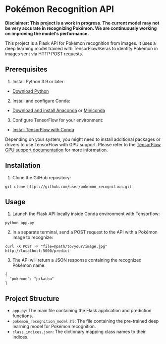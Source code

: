 # Pokémon Recognition API

**Disclaimer: This project is a work in progress. The current model may not be very accurate in recognizing Pokémon. We are continuously working on improving the model's performance.**

This project is a Flask API for Pokémon recognition from images. It uses a deep learning model trained with TensorFlow/Keras to identify Pokémon in images sent via HTTP POST requests.

## Prerequisites

1. Install Python 3.9 or later:

- [Download Python](https://www.python.org/downloads/)

2. Install and configure Conda:

- [Download and install Anaconda](https://www.anaconda.com/products/distribution) or [Miniconda](https://docs.conda.io/en/latest/miniconda.html)

3. Configure TensorFlow for your environment:

- [Install TensorFlow with Conda](https://docs.anaconda.com/anaconda/user-guide/tasks/tensorflow/)

Depending on your system, you might need to install additional packages or drivers to use TensorFlow with GPU support. Please refer to the [TensorFlow GPU support documentation](https://www.tensorflow.org/install/gpu) for more information.

## Installation

1. Clone the GitHub repository:

```
git clone https://github.com/user/pokemon_recognition.git
```

## Usage

1. Launch the Flask API locally inside Conda environment with Tensorflow:

```
python app.py
```

2. In a separate terminal, send a POST request to the API with a Pokémon image to recognize:

```
curl -X POST -F "file=@path/to/your/image.jpg" http://localhost:5000/predict
```

3. The API will return a JSON response containing the recognized Pokémon name:

```
{
  "pokemon": "pikachu"
}
```

## Project Structure

- `app.py`: The main file containing the Flask application and prediction functions.
- `pokemon_recognition_model.h5`: The file containing the pre-trained deep learning model for Pokémon recognition.
- `class_indices.json`: The dictionary mapping class names to their indices.
